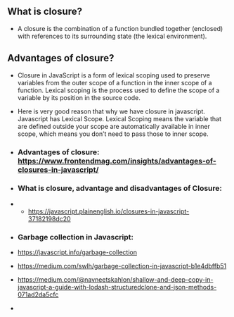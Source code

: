 ## What is closure?

- A closure is the combination of a function bundled together (enclosed) with references to its surrounding state (the lexical environment).

## Advantages of closure?

- Closure in JavaScript is a form of lexical scoping used to preserve variables from the outer scope of a function in the inner scope of a function. Lexical scoping is the process used to define the scope of a variable by its position in the source code.
- Here is very good reason that why we have closure in javascript. Javascript has Lexical Scope.
  Lexical Scoping means the variable that are defined outside your scope are automatically available in inner scope, which means you don’t need to pass those to inner scope.

- ### Advantages of closure: https://www.frontendmag.com/insights/advantages-of-closures-in-javascript/
- ### What is closure, advantage and disadvantages of Closure: 
- - https://javascript.plainenglish.io/closures-in-javascript-37182198dc20
- ### Garbage collection in Javascript:
- https://javascript.info/garbage-collection
- https://medium.com/swlh/garbage-collection-in-javascript-b1e4dbffb51


- https://medium.com/@navneetskahlon/shallow-and-deep-copy-in-javascript-a-guide-with-lodash-structuredclone-and-json-methods-071ad2da5cfc
- 
